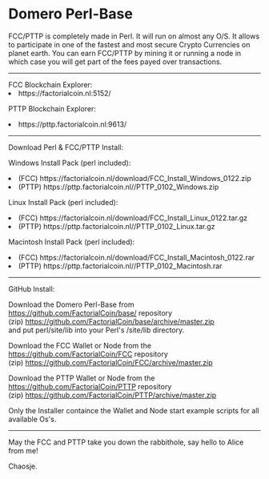 # Domero Perl-Base

FCC/PTTP is completely made in Perl. It will run on almost any O/S.
It allows to participate in one of the fastest and most secure Crypto Currencies on planet earth.
You can earn FCC/PTTP by mining it or running a node in which case you will get part of the fees payed over transactions.

<hr>
FCC Blockchain Explorer: 
<li>https://factorialcoin.nl:5152/</li>

PTTP Blockchain Explorer:
<li>https://pttp.factorialcoin.nl:9613/</li>

<hr>
Download Perl & FCC/PTTP Install:

Windows Install Pack (perl included):
<li>(FCC) https://factorialcoin.nl/download/FCC_Install_Windows_0122.zip</li>
<li>(PTTP) https://pttp.factorialcoin.nl//PTTP_0102_Windows.zip</li>

Linux Install Pack (perl included):
<li>(FCC) https://factorialcoin.nl/download/FCC_Install_Linux_0122.tar.gz</li>
<li>(PTTP) https://pttp.factorialcoin.nl//PTTP_0102_Linux.tar.gz</li>
  
Macintosh Install Pack (perl included):
<li>(FCC) https://factorialcoin.nl/download/FCC_Install_Macintosh_0122.rar</li>
<li>(PTTP) https://pttp.factorialcoin.nl//PTTP_0102_Macintosh.rar</li>
  
<hr>
GitHub Install:

Download the Domero Perl-Base from https://github.com/FactorialCoin/base/ repository 
<br>(zip) https://github.com/FactorialCoin/base/archive/master.zip 
<br>and put perl/site/lib into your Perl's /site/lib directory.

Download the FCC Wallet or Node from the https://github.com/FactorialCoin/FCC repository
<br>(zip) https://github.com/FactorialCoin/FCC/archive/master.zip 

Download the PTTP Wallet or Node from the https://github.com/FactorialCoin/PTTP repository
<br>(zip) https://github.com/FactorialCoin/PTTP/archive/master.zip 

Only the Installer containce the Wallet and Node start example scripts for all available Os's.

<hr>

May the FCC and PTTP take you down the rabbithole, say hello to Alice from me!

Chaosje.
